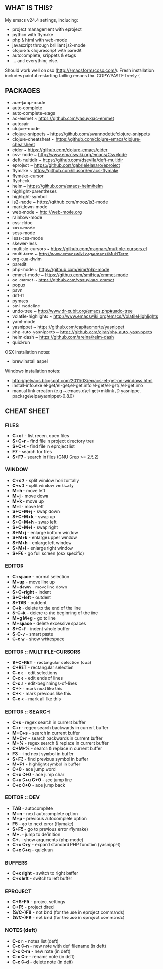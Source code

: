 WHAT IS THIS?
-------------
My emacs v24.4 settings, including:

* project management with eproject
* python with flymake
* php & html with web-mode
* javascript through brilliant js2-mode
* clojure & clojurescript with paredit
* autocomplete, snippets & etags
* ... and everything else.

Should work well on osx (http://emacsformacosx.com/). Fresh installation includes painful restarting failling emacs tho. COPY/PASTE freely :) 

PACKAGES
--------
* ace-jump-mode
* auto-complete
* auto-complete-etags
* ac-emmet ~ https://github.com/yasuyk/ac-emmet
* autopair
* clojure-mode
* clojure-snippets ~ https://github.com/swannodette/clojure-snippets
* clojure-cheatsheet ~ https://github.com/clojure-emacs/clojure-cheatsheet
* cider ~ https://github.com/clojure-emacs/cider
* csv-mode ~ http://www.emacswiki.org/emacs/CsvMode
* deft-multidir ~ https://github.com/dsevilla/deft-multidir
* eproject ~ https://github.com/gabrielelanaro/eproject
* flymake ~ https://github.com/illusori/emacs-flymake
* flymake-cursor
* flycheck
* helm ~ https://github.com/emacs-helm/helm
* highlight-parentheses
* highlight-symbol
* js2-mode ~ https://github.com/mooz/js2-mode
* markdown-mode
* web-mode ~ http://web-mode.org
* rainbow-mode
* css-eldoc
* sass-mode
* scss-mode
* less-css-mode
* skewer-less
* multiple-cursors ~ https://github.com/magnars/multiple-cursors.el
* multi-term ~ http://www.emacswiki.org/emacs/MultiTerm
* org-cua-dwim
* paredit
* php-mode ~ https://github.com/ejmr/php-mode
* emmet-mode ~ https://github.com/smihica/emmet-mode
* ac-emmet ~ https://github.com/yasuyk/ac-emmet
* popup
* psvn
* diff-hl
* pymacs
* sml-modeline
* undo-tree ~ http://www.dr-qubit.org/emacs.php#undo-tree
* volatile-highlights ~ http://www.emacswiki.org/emacs/VolatileHighlights
* yaml-mode
* yasnippet ~ https://github.com/capitaomorte/yasnippet
* php-auto-yasnippets ~ https://github.com/ejmr/php-auto-yasnippets
* helm-dash ~ https://github.com/areina/helm-dash
* quickrun

OSX installation notes:
* brew install aspell

Windows installation notes:
* http://gelvaos.blogspot.com/2011/03/emacs-el-get-on-windows.html
* install-info.exe el-get/el-get/el-get.info el-get/el-get/./el-get.info
* manual link creation (e.g ~\.emacs.d\el-get>mklink /D yasnippet package\elpa\yasnippet-0.8.0) 


CHEAT SHEET
------------


### FILES ###
* **C+x f** - list recent open files
* **S+C+r** - find file in project directory tree
* **S+C+t** - find file in eproject list
* **F7**    - search for files
* **S+F7**  - search in files (GNU Grep >= 2.5.2)


### WINDOW ###
* **C+x 2**   - split window horizontally
* **C+x 3**   - split window vertically
* **M+h**     - move left
* **M+j**     - move down
* **M+k**     - move up
* **M+l**     - move left
* **S+C+M+j** - swap down
* **S+C+M+k** - swap up
* **S+C+M+h** - swap left
* **S+C+M+l** - swap right
* **S+M+j**   - enlarge bottom window
* **S+M+k**   - enlarge upper window
* **S+M+h**   - enlarge left window
* **S+M+l**   - enlarge right window
* **S+F6**    - go full screen (osx specific)


### EDITOR ###
* **C+space**   - normal selection
* **M+up**      - move line up
* **M+down**    - move line down
* **S+C+right** - indent
* **S+C+left**  - outdent
* **S+TAB**     - outdent
* **C+k**       - delete to the end of the line
* **S-C+k**     - delete to the beginning of the line
* **M+g M+g**   - go to line
* **M+space**   - delete excessive spaces
* **S+C+f**     - indent whole buffer
* **S-C-v**     - smart paste
* **C-c w**     - show whitespace


### EDITOR :: MULTIPLE-CURSORS ###
* **S+C+RET**   - rectangular selection (cua)
* **C+RET**     - rectangular selection
* **C-c c**     - edit selections
* **C-c e**     - edit ends of lines
* **C-c a**     - edit-beginnings-of-lines
* **C+>**       - mark next like this
* **C+<**       - mark previous like this
* **C-c <**     - mark all like this


### EDITOR :: SEARCH ###
* **C+s**         - regex search in current buffer
* **C+r**         - regex search backwards in current buffer
* **M+C+s**       - search in current buffer
* **M+C+r**       - search backwards in current buffer
* **M+%**         - regex search & replace in current buffer
* **C+M+%**       - search & replace in current buffer
* **F3**          - find next symbol in buffer
* **S+F3**        - find previous symbol in buffer
* **M+F3**        - highlight symbol in buffer
* **C+0**         - ace jump word
* **C+u C+0**     - ace jump char
* **C+u C+u C+0** - ace jump line
* **C+c C+0**     - ace jump back


### EDITOR :: DEV ###
* **TAB**     - autocomplete
* **M+n**     - next autocomplete option
* **M+p**     - previous autocomplete option
* **F5**      - go to next error (flymake)
* **S+F5**    - go to previous error (flymake)
* **M+.**     - jump to definition
* **C+.**     - show arguments (php-mode)
* **C+c C+y** - expand standard PHP function (yasnippet)
* **C+c C+q** - quickrun


### BUFFERS ###
* **C+x right** - switch to right buffer
* **C+x left**  - switch to left buffer


### EPROJECT ###
* **C+S+F5**    - project settings
* **C+F5**      - project dired
* **(S/C+)F8**  - not bind (for the use in eproject commands)
* **(S/C+)F9**  - not bind (for the use in eproject commands)


### NOTES (deft) ###
* **C-c n**   - notes list (deft)
* **C-c C-n** - new note with def. filename (in deft)
* **C-c C-m** - new note (in deft)
* **C-c C-r** - rename note (in deft)
* **C-c C-d** - delete note (in deft)
